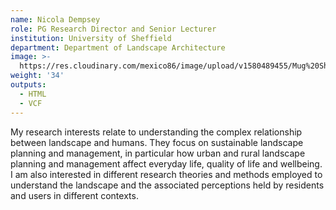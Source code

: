```yaml
---
name: Nicola Dempsey
role: PG Research Director and Senior Lecturer
institution: University of Sheffield
department: Department of Landscape Architecture
image: >-
  https://res.cloudinary.com/mexico86/image/upload/v1580489455/Mug%20Shots/nicola260_bvta15.jpg
weight: '34'
outputs:
  - HTML
  - VCF
---
```


<!--StartFragment-->

My research interests relate to understanding the complex relationship between landscape and humans. They focus on sustainable landscape planning and management, in particular how urban and rural landscape planning and management affect everyday life, quality of life and wellbeing. I am also interested in different research theories and methods employed to understand the landscape and the associated perceptions held by residents and users in different contexts.

<!--EndFragment-->

